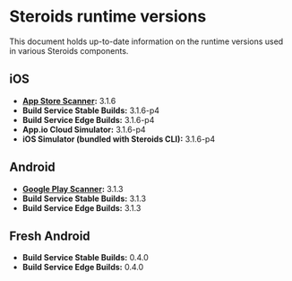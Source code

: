 # Steroids runtime versions

This document holds up-to-date information on the runtime versions used in various Steroids components.

## iOS
* **[App Store Scanner](https://itunes.apple.com/us/app/appgyver-scanner/id575076515?mt=8):** 3.1.6
* **Build Service Stable Builds:** 3.1.6-p4
* **Build Service Edge Builds:** 3.1.6-p4
* **App.io Cloud Simulator:** 3.1.6-p4
* **iOS Simulator (bundled with Steroids CLI):** 3.1.6-p4

## Android
* **[Google Play Scanner](https://play.google.com/store/apps/details?id=com.appgyver.android&hl=en):** 3.1.3
* **Build Service Stable Builds:** 3.1.3
* **Build Service Edge Builds:** 3.1.3

## Fresh Android
* **Build Service Stable Builds:** 0.4.0
* **Build Service Edge Builds:** 0.4.0
